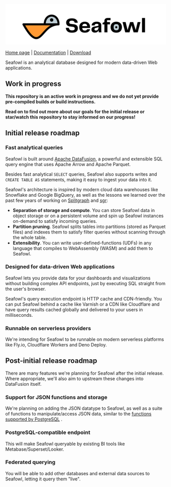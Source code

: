 ![Seafowl](./docs/static/logotype.svg)

[Home page](https://seafowl.io) |
[Documentation](https://www.splitgraph.com/docs/seafowl/getting-started/introduction) |
[Download](https://github.com/splitgraph/seafowl/releases)

Seafowl is an analytical database designed for modern data-driven Web applications.

## Work in progress

**This repository is an active work in progress and we do not yet provide pre-compiled builds or
build instructions.**

**Read on to find out more about our goals for the initial release or star/watch this repository to
stay informed on our progress!**

## Initial release roadmap

### Fast analytical queries

Seafowl is built around [Apache DataFusion](https://github.com/apache/arrow-datafusion), a powerful
and extensible SQL query engine that uses Apache Arrow and Apache Parquet.

Besides fast analytical `SELECT` queries, Seafowl also supports writes and `CREATE TABLE AS`
statements, making it easy to ingest your data into it.

Seafowl's architecture is inspired by modern cloud data warehouses like Snowflake and Google
BigQuery, as well as the lessons we learned over the past few years of working on
[Splitgraph](https://www,splitgraph.com/) and [sgr](https://github.com/splitgraph/sgr/):

- **Separation of storage and compute**. You can store Seafowl data in object storage or on a
  persistent volume and spin up Seafowl instances on-demand to satisfy incoming queries.
- **Partition pruning**. Seafowl splits tables into partitions (stored as Parquet files) and indexes
  them to satisfy filter queries without scanning through the whole table.
- **Extensibility**. You can write user-defined-functions (UDFs) in any language that compiles to
  WebAssembly (WASM) and add them to Seafowl.

### Designed for data-driven Web applications

Seafowl lets you provide data for your dashboards and visualizations without building complex API
endpoints, just by executing SQL straight from the user's browser.

Seafowl's query execution endpoint is HTTP cache and CDN-friendly. You can put Seafowl behind a
cache like Varnish or a CDN like Cloudflare and have query results cached globally and delivered to
your users in milliseconds.

### Runnable on serverless providers

We're intending for Seafowl to be runnable on modern serverless platforms like Fly.io, Cloudflare
Workers and Deno Deploy.

## Post-initial release roadmap

There are many features we're planning for Seafowl after the initial release. Where appropriate,
we'll also aim to upstream these changes into DataFusion itself.

### Support for JSON functions and storage

We're planning on adding the JSON datatype to Seafowl, as well as a suite of functions to
manipulate/access JSON data, similar to the
[functions supported by PostgreSQL](https://www.postgresql.org/docs/current/functions-json.html) .

### PostgreSQL-compatible endpoint

This will make Seafowl queryable by existing BI tools like Metabase/Superset/Looker.

### Federated querying

You will be able to add other databases and external data sources to Seafowl, letting it query them
"live".
